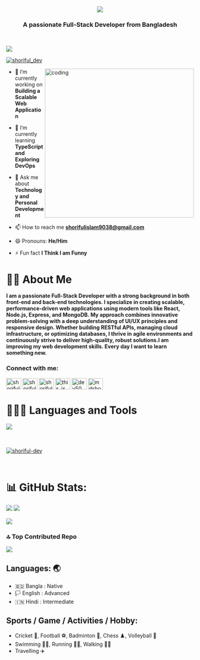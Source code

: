 <h1 align="center">
    <img src="https://readme-typing-svg.herokuapp.com/?font=Righteous&size=35&center=true&vCenter=true&width=500&height=70&duration=4000&lines=Hello+There!+👋;+I'm+Shoriful+Islam!;" />
</h1>
<h3 align="center">A passionate Full-Stack Developer from Bangladesh</h3><br/>

[![](https://visitcount.itsvg.in/api?id=Shoriful-Dev&icon=0&color=3)](https://visitcount.itsvg.in)

<p align="left"> <a href="https://twitter.com/shoriful_dev" target="blank"><img src="https://img.shields.io/twitter/follow/shoriful_dev?logo=twitter&style=for-the-badge" alt="shoriful_dev" /></a> </p>


<img align="right" alt="coding" width="400" src="https://i.pinimg.com/originals/81/17/8b/81178b47a8598f0c81c4799f2cdd4057.gif">


- 🔭 I’m currently working on **Building a Scalable Web Application**

- 🌱 I’m currently learning **TypeScript and Exploring DevOps**

- 💬 Ask me about **Technology and Personal Development**

- 📫 How to reach me **shorifulislam9038@gmail.com**

- 😄 Pronouns: **He/Him**

- ⚡ Fun fact **I Think I am Funny**

# 👨‍🏫 About Me 
**I am a passionate Full-Stack Developer with a strong background in both front-end and back-end technologies. I specialize in creating scalable, performance-driven web applications using modern tools like React, Node.js, Express, and MongoDB. My approach combines innovative problem-solving with a deep understanding of UI/UX principles and responsive design. Whether building RESTful APIs, managing cloud infrastructure, or optimizing databases, I thrive in agile environments and continuously strive to deliver high-quality, robust solutions.I am improving my web development skills. Every day I want to learn something new.**


<h3 align="left">Connect with me:</h3>
<p align="left">
<a href="https://dev.to/shoriful-dev" target="blank"><img align="center" src="https://raw.githubusercontent.com/rahuldkjain/github-profile-readme-generator/master/src/images/icons/Social/devto.svg" alt="shoriful-dev" height="30" width="40" /></a>
<a href="https://twitter.com/shoriful_dev" target="blank"><img align="center" src="https://raw.githubusercontent.com/rahuldkjain/github-profile-readme-generator/master/src/images/icons/Social/twitter.svg" alt="shoriful_dev" height="30" width="40" /></a>
<a href="https://linkedin.com/in/shoriful-dev" target="blank"><img align="center" src="https://raw.githubusercontent.com/rahuldkjain/github-profile-readme-generator/master/src/images/icons/Social/linked-in-alt.svg" alt="shoriful-dev" height="30" width="40" /></a>
<a href="https://instagram.com/this_is_shohel" target="blank"><img align="center" src="https://raw.githubusercontent.com/rahuldkjain/github-profile-readme-generator/master/src/images/icons/Social/instagram.svg" alt="this_is_shohel" height="30" width="40" /></a>
<a href="https://dribbble.com/dev50" target="blank"><img align="center" src="https://raw.githubusercontent.com/rahuldkjain/github-profile-readme-generator/master/src/images/icons/Social/dribbble.svg" alt="dev50" height="30" width="40" /></a>
<a href="https://www.behance.net/mdshorifulislam58" target="blank"><img align="center" src="https://raw.githubusercontent.com/rahuldkjain/github-profile-readme-generator/master/src/images/icons/Social/behance.svg" alt="mdshorifulislam58" height="30" width="40" /></a>
</p>

# 👨🏽‍💻  Languages and Tools <br/>
<div>
    <img src="https://skillicons.dev/icons?i=react,bootstrap,html,css,vscode,github,figma,tailwind,git,laravel,nodejs,javascript,typescript,express,firebase,mongodb,php,nextjs,mysql,docker,jquery,flutter" />
</div><br/><br/>


<p align="left"> <a href="https://github.com/ryo-ma/github-profile-trophy"><img src="https://github-profile-trophy.vercel.app/?username=shoriful-dev" alt="shoriful-dev" /></a> </p><br/>



# 📊 GitHub Stats:
![](https://github-readme-stats.vercel.app/api?username=Shoriful-Dev&theme=swift&hide_border=false&include_all_commits=true&count_private=false)
![](https://github-readme-streak-stats.herokuapp.com/?user=Shoriful-Dev&theme=swift&hide_border=false)<br/><br/>
![](https://github-readme-stats.vercel.app/api/top-langs/?username=Shoriful-Dev&theme=swift&hide_border=false&include_all_commits=true&count_private=false&layout=compact)

### 🔝 Top Contributed Repo
![](https://github-contributor-stats.vercel.app/api?username=Shoriful-Dev&limit=5&theme=swift&combine_all_yearly_contributions=true)


## Languages: 🌏
- 🇧🇩 Bangla : Native
- 󠁧🏳 English : Advanced
- 🇮🇳 Hindi : Intermediate

## Sports / Game / Activities / Hobby:
-  Cricket 🏏,  Football ⚽,  Badminton 🏸,  Chess ♟️,  Volleyball 🏀
-  Swimming 🏊‍♂️,  Running 🏃‍♂️,  Walking 🚶‍♂️
-  Travelling ✈️


